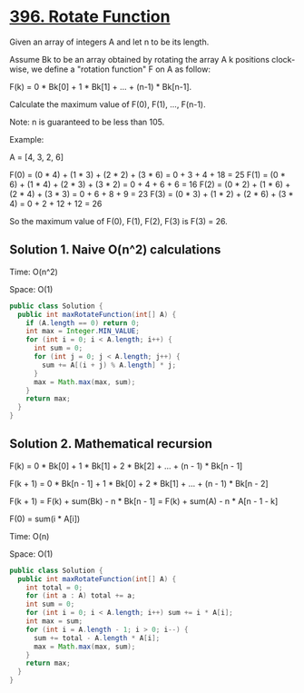 # [396. Rotate Function](https://leetcode.com/problems/rotate-function/)

Given an array of integers A and let n to be its length.

Assume Bk to be an array obtained by rotating the array A k positions clock-wise, we define a "rotation function" F on A as follow:

F(k) = 0 * Bk[0] + 1 * Bk[1] + ... + (n-1) * Bk[n-1].

Calculate the maximum value of F(0), F(1), ..., F(n-1).

Note:
n is guaranteed to be less than 105.

Example:

A = [4, 3, 2, 6]

F(0) = (0 * 4) + (1 * 3) + (2 * 2) + (3 * 6) = 0 + 3 + 4 + 18 = 25
F(1) = (0 * 6) + (1 * 4) + (2 * 3) + (3 * 2) = 0 + 4 + 6 + 6 = 16
F(2) = (0 * 2) + (1 * 6) + (2 * 4) + (3 * 3) = 0 + 6 + 8 + 9 = 23
F(3) = (0 * 3) + (1 * 2) + (2 * 6) + (3 * 4) = 0 + 2 + 12 + 12 = 26

So the maximum value of F(0), F(1), F(2), F(3) is F(3) = 26.

## Solution 1. Naive O(n^2) calculations

Time: O(n^2)

Space: O(1)

```java
public class Solution {
  public int maxRotateFunction(int[] A) {
    if (A.length == 0) return 0;
    int max = Integer.MIN_VALUE;
    for (int i = 0; i < A.length; i++) {
      int sum = 0;
      for (int j = 0; j < A.length; j++) {
        sum += A[(i + j) % A.length] * j;
      }
      max = Math.max(max, sum);
    }
    return max;
  }
}
```

## Solution 2. Mathematical recursion

F(k) = 0 * Bk[0] + 1 * Bk[1] + 2 * Bk[2] + … + (n - 1) * Bk[n - 1]

F(k + 1) = 0 * Bk[n - 1] + 1 * Bk[0] + 2 * Bk[1] + … + (n - 1) * Bk[n - 2]

F(k + 1) = F(k) + sum(Bk) - n * Bk[n - 1] = F(k) + sum(A) - n * A[n - 1 - k]

F(0) = sum(i * A[i])

Time: O(n)

Space: O(1)

```java
public class Solution {
  public int maxRotateFunction(int[] A) {
    int total = 0;
    for (int a : A) total += a;
    int sum = 0;
    for (int i = 0; i < A.length; i++) sum += i * A[i];
    int max = sum;
    for (int i = A.length - 1; i > 0; i--) {
      sum += total - A.length * A[i];
      max = Math.max(max, sum);
    }
    return max;
  }
}
```
